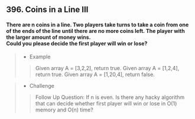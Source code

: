 ## 396. Coins in a Line III
#### There are n coins in a line. Two players take turns to take a coin from one of the ends of the line until there are no more coins left. The player with the larger amount of money wins.<br>Could you please decide the first player will win or lose?

>* Example
>> Given array A = [3,2,2], return true.
>> Given array A = [1,2,4], return true.
>> Given array A = [1,20,4], return false.

>* Challenge
>> Follow Up Question:
>> If n is even. Is there any hacky algorithm that can decide whether first player will win or lose in O(1) memory and O(n) time?